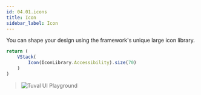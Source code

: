 ```yaml
---
id: 04.01.icons
title: Icon
sidebar_label: Icon
---
```


You can shape your design using the framework's unique large icon library.
``` ts
return (
    VStack(
        Icon(IconLibrary.Accessibility).size(70)
    )
)
```

>![Tuval UI Playground](https://cdn.discordapp.com/attachments/997404959052148736/999222267986845776/unknown.png)
